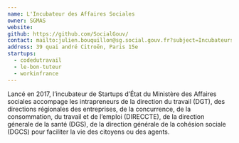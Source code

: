 ```yaml
---
name: L'Incubateur des Affaires Sociales
owner: SGMAS
website:
github: https://github.com/SocialGouv/
contact: mailto:julien.bouquillon@sg.social.gouv.fr?subject=Incubateurs
address: 39 quai andré Citroën, Paris 15e
startups:
  - codedutravail
  - le-bon-tuteur
  - workinfrance
---
```


Lancé en 2017, l’incubateur de Startups d’État du Ministère des Affaires sociales accompage les intrapreneurs de la direction du travail (DGT), des directions régionales des entreprises, de la concurrence, de la consommation, du travail et de l’emploi (DIRECCTE), de la direction génerale de la santé (DGS), de la direction générale de la cohésion sociale (DGCS) pour faciliter la vie des citoyens ou des agents.
